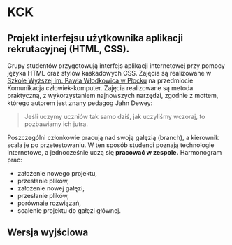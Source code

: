 # KCK #
## Projekt interfejsu użytkownika aplikacji rekrutacyjnej (HTML, CSS). ##
Grupy studentów przygotowują interfejs aplikacji internetowej przy pomocy języka HTML oraz stylów kaskadowych CSS. Zajęcia są realizowane w [Szkole Wyższej im. Pawła Włodkowica w Płocku](http://www.wlodkowic.pl/) na przedmiocie Komunikacja człowiek-komputer. Zajęcia realizowane są metoda praktyczną, z wykorzystaniem najnowszych narzędzi, zgodnie z mottem, którego autorem jest znany pedagog Jahn Dewey:
>Jeśli uczymy uczniów tak samo dziś, jak uczyliśmy wczoraj, to pozbawiamy ich jutra.

Poszczególni członkowie pracują nad swoją gałęzią (branch), a kierownik scala je po przetestowaniu. W ten sposób studenci poznają technologie internetowe, a jednocześnie uczą się **pracować w zespole.** Harmonogram prac:

- założenie nowego projektu,
- przesłanie plików,
- założenie nowej gałęzi,
- przesłanie plików,
- porównaie rozwiązań,
- scalenie projektu do gałęzi głównej.

## Wersja wyjściowa ##
